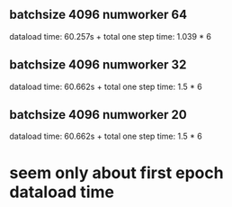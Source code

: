 ## batchsize 4096 numworker 64
dataload time: 60.257s + total one step time: 1.039 * 6
## batchsize 4096 numworker 32
dataload time: 60.662s + total one step time: 1.5 * 6
## batchsize 4096 numworker 20
dataload time: 60.662s + total one step time: 1.5 * 6

# seem only about first epoch dataload time